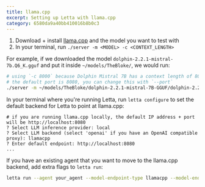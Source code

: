 ```yaml
---
title: llama.cpp
excerpt: Setting up Letta with llama.cpp
category: 6580da9a40bb410016b8b0c3
---
```


1. Download + install [llama.cpp](https://github.com/ggerganov/llama.cpp) and the model you want to test with
2. In your terminal, run `./server -m <MODEL> -c <CONTEXT_LENGTH>`

For example, if we downloaded the model `dolphin-2.2.1-mistral-7b.Q6_K.gguf` and put it inside `~/models/TheBloke/`, we would run:

```sh
# using `-c 8000` because Dolphin Mistral 7B has a context length of 8000
# the default port is 8080, you can change this with `--port`
./server -m ~/models/TheBloke/dolphin-2.2.1-mistral-7B-GGUF/dolphin-2.2.1-mistral-7b.Q6_K.gguf -c 8000
```

In your terminal where you're running Letta, run `letta configure` to set the default backend for Letta to point at llama.cpp:

```text
# if you are running llama.cpp locally, the default IP address + port will be http://localhost:8080
? Select LLM inference provider: local
? Select LLM backend (select 'openai' if you have an OpenAI compatible proxy): llamacpp
? Enter default endpoint: http://localhost:8080
...
```

If you have an existing agent that you want to move to the llama.cpp backend, add extra flags to `letta run`:

```sh
letta run --agent your_agent --model-endpoint-type llamacpp --model-endpoint http://localhost:8080
```
